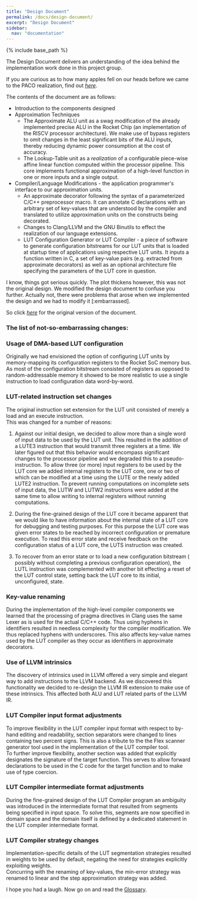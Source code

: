 ```yaml
---
title: "Design Document"
permalink: /docs/design-document/
excerpt: "Design Document"
sidebar:
  nav: "documentation"
---
```


{% include base_path %}

The Design Document delivers an understanding of the idea behind the implementation work done in this project
group.   

If you are curious as to how many apples fell on our heads before we came to the PACO realization, find out *[here](/paco-cpu/docs/design-doc.pdf)*.

The contents of the document are as follows:

- Introduction to the components designed
- Approximation Techniques
  - The Approximate ALU unit as a swag modification of the already implemented precise ALU in the Rocket Chip (an implementation of the RISCV processor architecture). We make use of bypass registers to omit changes in the least
significant bits of the ALU inputs, thereby reducing dynamic power consumption at the cost of accuracy.
  - The Lookup-Table unit as a *realization* of a configurable piece-wise affine linear function computed within the processor pipeline. This core implements functional approximation of a high-level function in one or more inputs and
a single output.
- Compiler/Language Modifications - the application programmer's interface to our approximation units. 
  - An approximate decorator following the syntax of a parameterized C/C++ preprocessor macro. It can annotate C declarations with an arbitrary set of key-values that are understood by the compiler and 
translated to utilize approximation units on the constructs being decorated.   
  - Changes to Clang/LLVM and the GNU Binutils to effect the realization of our language extensions.   
  - LUT Configuration Generator or LUT Compiler - a piece of software to generate configuration 
bitstreams for our LUT units that is loaded at startup time of applications using respective LUT units. It inputs a function written in C, a set of key-value pairs (e.g. extracted from approximate decorators) as well as
an optional architecture file specifying the parameters of the LUT core in question.
  
I know, things got serious quickly. The plot thickens however, this was not the original design. We modified the design document to confuse you further. Actually not, there were problems that arose when we implemented the design and we had to modify it [:embarrassed].

So click *[here](/paco-cpu/docs/design-doc-pre.pdf)* for the original version of the document.

### The list of not-so-embarrassing changes:

### Usage of DMA-based LUT configuration
Originally we had envisioned the option of configuring LUT units by 
memory-mapping its configuration registers to the Rocket SoC memory bus.   
As most of the configuration bitstream consisted of registers as opposed to
random-addressable memory it showed to be more realistic to use a single 
instruction to load configuration data word-by-word.

### LUT-related instruction set changes
The original instruction set extension for the LUT unit consisted of merely
a load and an execute instruction.   
This was changed for a number of reasons:

1. Against our initial design, we decided to allow more than a single word
of input data to be used by the LUT unit. This resulted in the addition of a
LUTE3 instruction that would transmit three registers at a time. We later
figured out that this behavior would encompass significant changes to the 
processor pipeline and we degraded this to a pseudo-instruction. To allow
three (or more) input registers to be used by the LUT core we added internal
registers to the LUT core, one or two of which can be modified at a time using
the LUTE or the newly added LUTE2 instruction. To prevent running computations
on incomplete sets of input data, the LUTW and LUTW2 instructions were added
at the same time to allow writing to internal registers without running 
computations.

2. During the fine-grained design of the LUT core it became apparent that we
would like to have information about the internal state of a LUT core for
debugging and testing purposes. For this purpose the LUT core was given error
states to be reached by incorrect configuration or premature execution. To
read this error state and receive feedback on the configuration status of a
LUT core, the LUTS instruction was created.

3. To recover from an error state or to load a new configuration bitstream (
possibly without completing a previous configuration operation), the LUTL
instruction was complemented with another bit effecting a reset of the LUT
control state, setting back the LUT core to its initial, unconfigured, state.

### Key-value renaming
During the implementation of the high-level compiler components we learned that
the processing of pragma directives in Clang uses the same Lexer as is used
for the actual C/C++ code. Thus using hyphens in identifiers resulted in
needless complexity for the compiler modification. We thus replaced hyphens
with underscores. This also affects key-value names used by the LUT compiler
as they occur as identifiers in approximate decorators.

### Use of LLVM intrinsics
The discovery of intrinsics used in LLVM offered a very simple and elegant way
to add instructions to the LLVM backend. As we discovered this functionality
we decided to re-design the LLVM IR extension to make use of these intrinsics.
This affected both ALU and LUT related parts of the LLVM IR.

### LUT Compiler input format adjustments
To improve flexibility in the LUT compiler input format with respect to by-hand
editing and readability, section separators were changed to lines containing
two percent signs. This is also a tribute to the the Flex scanner generator
tool used in the implementation of the LUT compiler tool.   
To further improve flexibility, another section was added that explicitly
designates the signature of the target function. This serves to allow forward
declarations to be used in the C code for the target function and to make use
of type coercion.

### LUT Compiler intermediate format adjustments
During the fine-grained design of the LUT Compiler program an ambiguity was
introduced in the intermediate format that resulted from segments being 
specified in input space. To solve this, segments are now specified in domain
space and the domain itself is defined by a dedicated statement in the
LUT compiler intermediate format.

### LUT Compiler strategy changes
Implementation-specific details of the LUT segmentation strategies resulted in
weights to be used by default, negating the need for strategies explicitly
exploiting weights.   
Concurring with the renaming of key-values, the min-error strategy was renamed
to linear and the step approximation strategy was added.

I hope you had a laugh. Now go on and read the [Glossary](). 

